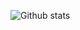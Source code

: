 
    
![Github stats](https://github-readme-stats.vercel.app/api?username=mehdiget&theme=highcontrast&show_icons=true&count_private=true)
